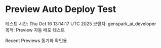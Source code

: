 
# Preview Auto Deploy Test

테스트 시간: Thu Oct 16 13:14:17 UTC 2025
브랜치: genspark_ai_developer  
목적: Preview 자동 배포 테스트

Recent Previews 동기화 확인용

